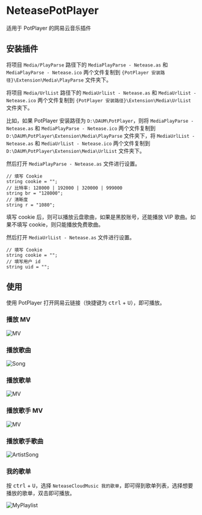 # NeteasePotPlayer

适用于 PotPlayer 的网易云音乐插件

## 安装插件

将项目 `Media/PlayParse` 路径下的 `MediaPlayParse - Netease.as` 和 `MediaPlayParse - Netease.ico` 两个文件复制到 `{PotPlayer 安装路径}\Extension\Media\PlayParse` 文件夹下。

将项目 `Media/UrlList` 路径下的 `MediaUrlList - Netease.as` 和 `MediaUrlList - Netease.ico` 两个文件复制到 `{PotPlayer 安装路径}\Extension\Media\UrlList` 文件夹下。

比如，如果 PotPlayer 安装路径为 `D:\DAUM\PotPlayer`，则将 `MediaPlayParse - Netease.as` 和 `MediaPlayParse - Netease.ico` 两个文件复制到 `D:\DAUM\PotPlayer\Extension\Media\PlayParse` 文件夹下，将 `MediaUrlList - Netease.as` 和 `MediaUrlList - Netease.ico` 两个文件复制到 `D:\DAUM\PotPlayer\Extension\Media\UrlList` 文件夹下。

然后打开 `MediaPlayParse - Netease.as` 文件进行设置。

```AngelScript
// 填写 Cookie
string cookie = "";
// 比特率: 128000 | 192000 | 320000 | 999000
string br = "128000";
// 清晰度
string r = "1080";
```

填写 cookie 后，则可以播放云盘歌曲，如果是黑胶账号，还能播放 VIP 歌曲。如果不填写 cookie，则只能播放免费歌曲。

然后打开 `MediaUrlList - Netease.as` 文件进行设置。

```AngelScript
// 填写 Cookie
string cookie = "";
// 填写用户 id
string uid = "";
```

## 使用

使用 PotPlayer 打开网易云链接（快捷键为 <kbd>ctrl</kbd> + <kbd>U</kbd>），即可播放。

### 播放 MV

![MV](https://cdn.jsdelivr.net/gh/chen310/NeteasePotPlayer/public/img/mv.png)

### 播放歌曲

![Song](https://cdn.jsdelivr.net/gh/chen310/NeteasePotPlayer/public/img/song.png)

### 播放歌单

![MV](https://cdn.jsdelivr.net/gh/chen310/NeteasePotPlayer/public/img/playlist.png)

### 播放歌手 MV

![MV](https://cdn.jsdelivr.net/gh/chen310/NeteasePotPlayer/public/img/artist_mv.png)

### 播放歌手歌曲

![ArtistSong](https://cdn.jsdelivr.net/gh/chen310/NeteasePotPlayer/public/img/artist_song.png)

### 我的歌单

按 <kbd>ctrl</kbd> + <kbd>U</kbd>，选择 `NeteaseCloudMusic 我的歌单`，即可得到歌单列表，选择想要播放的歌单，双击即可播放。

![MyPlaylist](https://cdn.jsdelivr.net/gh/chen310/NeteasePotPlayer/public/img/my_playlist.png)